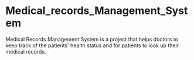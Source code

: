 # Medical_records_Management_System
Medical Records Management System is a project that helps doctors to keep track of the patients' health status and for patients to look up their medical records. 
